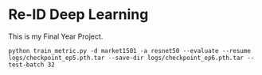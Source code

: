 # Re-ID Deep Learning

This is my Final Year Project.

```
python train_metric.py -d market1501 -a resnet50 --evaluate --resume logs/checkpoint_ep5.pth.tar --save-dir logs/checkpoint_ep6.pth.tar --test-batch 32
```
